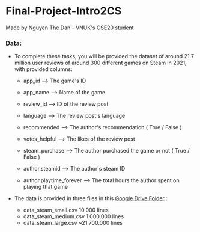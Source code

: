 # Final-Project-Intro2CS
Made by Nguyen The Dan - VNUK's CSE20 student

### Data: 

- To complete these tasks, you will be provided the dataset of around 21.7 million user reviews of around 300 different games on Steam in 2021, with provided columns:

  - app_id --> The game's ID
  
  - app_name --> Name of the game
  
  - review_id --> ID of the review post
  
  - language --> The review post's language
  
  - recommended --> The author's recommendation ( True / False )
  
  - votes_helpful --> The likes of the review post
  
  - steam_purchase --> The author purchased the game or not ( True / False )
  
  - author.steamid --> The author's steam ID 
  
  - author.playtime_forever --> The total hours the author spent on playing that game
  
- The data is provided in three files in this [Google Drive Folder](https://drive.google.com/drive/folders/1pVFPfh-mUGuUgl80saViOk7kfzkV8_IZ?usp=sharing) :
  - data_steam_small.csv		    10.000 lines
  - data_steam_medium.csv       1.000.000 lines
  - data_steam_large.csv        ~21.700.000 lines
